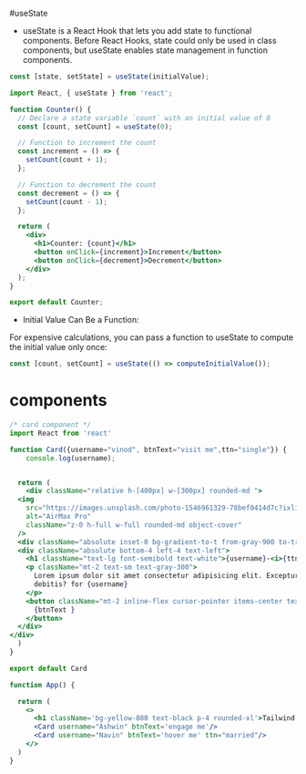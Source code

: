 #useState
- useState is a React Hook that lets you add state to functional components. Before React Hooks, state could only be used in class components, but useState enables state management in function components.

```js
const [state, setState] = useState(initialValue);
```

```jsx
import React, { useState } from 'react';

function Counter() {
  // Declare a state variable `count` with an initial value of 0
  const [count, setCount] = useState(0);

  // Function to increment the count
  const increment = () => {
    setCount(count + 1);
  };

  // Function to decrement the count
  const decrement = () => {
    setCount(count - 1);
  };

  return (
    <div>
      <h1>Counter: {count}</h1>
      <button onClick={increment}>Increment</button>
      <button onClick={decrement}>Decrement</button>
    </div>
  );
}

export default Counter;
```

- Initial Value Can Be a Function:

For expensive calculations, you can pass a function to useState to compute the initial value only once:

```jsx
const [count, setCount] = useState(() => computeInitialValue());
```             

# components

```jsx
/* card component */
import React from 'react'

function Card({username="vinod", btnText="visit me",ttn="single"}) {
    console.log(username);


  return (
    <div className="relative h-[400px] w-[300px] rounded-md ">
  <img
    src="https://images.unsplash.com/photo-1546961329-78bef0414d7c?ixlib=rb-4.0.3&amp;ixid=MnwxMjA3fDB8MHxzZWFyY2h8MTB8fHVzZXJ8ZW58MHx8MHx8&amp;auto=format&amp;fit=crop&amp;w=800&amp;q=60"
    alt="AirMax Pro"
    className="z-0 h-full w-full rounded-md object-cover"
  />
  <div className="absolute inset-0 bg-gradient-to-t from-gray-900 to-transparent"></div>
  <div className="absolute bottom-4 left-4 text-left">
    <h1 className="text-lg font-semibold text-white">{username}-<i>{ttn}</i></h1>
    <p className="mt-2 text-sm text-gray-300">
      Lorem ipsum dolor sit amet consectetur adipisicing elit. Excepturi,
      debitis? for {username}
    </p>
    <button className="mt-2 inline-flex cursor-pointer items-center text-sm font-semibold text-black">
      {btnText } 
    </button>
  </div>
</div>
  )
}

export default Card
```

```jsx
function App() {

  return (
    <>
      <h1 className='bg-yellow-800 text-black p-4 rounded-xl'>Tailwind css</h1>
      <Card username="Ashwin" btnText='engage me'/>
      <Card username="Navin" btnText='hover me' ttn="married"/>
    </>
  )
}
```